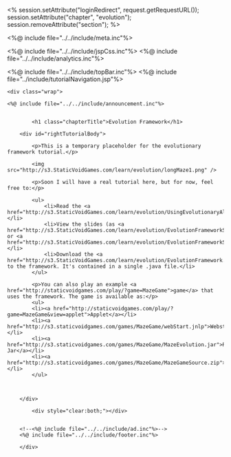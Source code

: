 <%
session.setAttribute("loginRedirect", request.getRequestURL());
session.setAttribute("chapter", "evolution");
session.removeAttribute("section");
%>
<!DOCTYPE HTML>
<html>

<head>
<title>Static Void Games - Learn</title>

<%@ include file="../../include/meta.inc"%>

<meta name="description" content="Static Void Games- Play indie games, learn how to program by following our game programming tutorials, and upload your own indie games!">
<meta name="keywords" content="java, code, samples, indie, game, static, void, games">
<link rel="stylesheet" type="text/css" href="../../styles/tutorialStyles.css" />


<%@ include file="../../include/jspCss.inc"%>
<%@ include file="../../include/analytics.inc"%>

<link rel="stylesheet" type="text/css"
	href="http://s3.staticvoidgames.com/javascript/prettify/sunburst.css" />
<script type="text/javascript" src="http://s3.staticvoidgames.com/javascript/prettify/prettify.js"></script>

</head>

<body onload="prettyPrint()">


<%@ include file="../../include/topBar.inc"%>
<%@ include file="../include/tutorialNavigation.jsp"%>

	<div class="wrap">
	
	<%@ include file="../../include/announcement.inc"%>


			<h1 class="chapterTitle">Evolution Framework</h1>
						
		<div id="rightTutorialBody">
		
			<p>This is a temporary placeholder for the evolutionary framework tutorial.</p>
			
			<img src="http://s3.StaticVoidGames.com/learn/evolution/longMaze1.png" />
			
			<p>Soon I will have a real tutorial here, but for now, feel free to:</p>
			
			<ul>
				<li>Read the <a href="http://s3.StaticVoidGames.com/learn/evolution/UsingEvolutionaryAlgorithmsToPrototypeGameContent.pdf">paper</a></li>
				<li>View the slides (as <a href="http://s3.StaticVoidGames.com/learn/evolution/EvolutionFrameworkSlides.pptx">PowerPoint</a> or <a href="http://s3.StaticVoidGames.com/learn/evolution/EvolutionFrameworkSlides.pdf">PDF</a>)</li>
				<li>Download the <a href="http://s3.StaticVoidGames.com/learn/evolution/EvolutionFramework.java">source</a> to the framework. It's contained in a single .java file.</li>
			</ul>
			
			<p>You can also play an example <a href="http://staticvoidgames.com/play/?game=MazeGame">game</a> that uses the framework. The game is available as:</p>
			<ul>
			<li><a href="http://staticvoidgames.com/play/?game=MazeGame&view=applet">Applet</a></li>
			<li><a href="http://s3.staticvoidgames.com/games/MazeGame/webStart.jnlp">Webstart</a></li>
			<li><a href="http://s3.staticvoidgames.com/games/MazeGame/MazeEvolution.jar">Runnable Jar</a></li>
			<li><a href="http://s3.staticvoidgames.com/games/MazeGame/MazeGameSource.zip">Source</a></li>
			</ul>
			


		</div>
			
			<div style="clear:both;"></div>
			
		
		<!--<%@ include file="../../include/ad.inc"%>-->
		<%@ include file="../../include/footer.inc"%>

		</div>
</body>

</html>